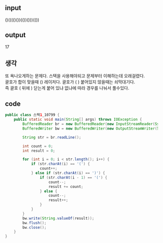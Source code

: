 ## input
()(((()())(())()))(())

## output
17

## 생각
또 욕나오게하는 문제다.  스택을 사용해야되고 문제부터 이해하는데 오래걸렸다.  
괄호가 합이 맞을때 () 레이저다. 괄호가 ( ) 붙어있지 않을때는 쇠막대기다.  
즉 괄호 ( 뒤에 ) 닫는게 붙어 있냐 없냐에 따라 경우를 나눠서 풀수있다.  



## code
```java
public class 스택1_10799 {
    public static void main(String[] args) throws IOException {
        BufferedReader br = new BufferedReader(new InputStreamReader(System.in));
        BufferedWriter bw = new BufferedWriter(new OutputStreamWriter(System.out));

        String str = br.readLine();

        int count = 0;
        int result = 0;

        for (int i = 0; i < str.length(); i++) {
            if (str.charAt(i) == '(') {
                count++;
            } else if (str.charAt(i) == ')') {
                if (str.charAt(i - 1) == '(') {
                    count--;
                    result += count;
                } else {
                    count--;
                    result++;
                }
            }
        }
        bw.write(String.valueOf(result));
        bw.flush();
        bw.close();
    }
}
```
